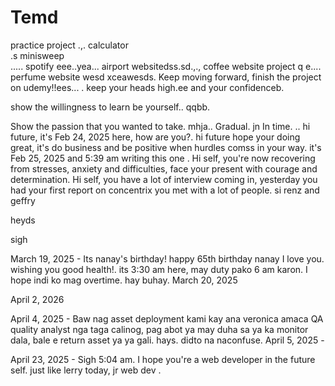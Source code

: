 # Temd
practice project
.,.
calculator <br> .s
minisweep <br>.....
spotify eee..yea...
airport websitedss.sd.,.,
coffee website project q e....
perfume website wesd
xceawesds.
Keep moving forward, finish the project on udemy!!ees...
.
keep your heads high.ee
and your confidenceb.

show the willingness to learn
be yourself..
qqbb.

Show the passion that you wanted to take.
mhja..
Gradual.
jn
In time.
.. hi future, it's Feb 24, 2025 here, how are you?. 
hi future hope your doing great, it's do business and be positive when hurdles comss in your way. it's Feb 25, 2025 and 5:39 am writing this one
.
Hi self, you're now recovering from stresses, anxiety and difficulties, face your present with courage and determination.
Hi self, you have a lot of interview coming in, yesterday you had your first report on concentrix you met with a lot of people. si renz and geffry

heyds

sigh

March 19, 2025 - Its nanay's birthday! happy 65th birthday nanay I love you. wishing you good health!. its 3:30 am here, may duty pako 6 am karon. I hope indi ko mag overtime. hay buhay.
March 20, 2025

April 2, 2026

April 4, 2025 - Baw nag asset deployment kami kay ana veronica amaca QA quality analyst nga taga calinog, pag abot ya may duha sa ya  ka monitor dala, bale e return asset ya ya gali. hays. didto na naconfuse.
April 5, 2025 - 

April 23, 2025 - Sigh 5:04 am. I hope you're a web developer in the future self. just like lerry today, jr web dev .

